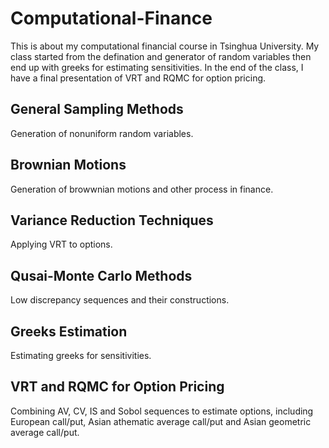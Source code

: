 # Computational-Finance

This is about my computational financial course in Tsinghua University.
My class started from the defination and generator of random variables then end up with greeks for estimating sensitivities.
In the end of the class, I have a final presentation of VRT and RQMC for option pricing.

## General Sampling Methods

Generation of nonuniform random variables.

## Brownian Motions

Generation of browwnian motions and other process in finance.

## Variance Reduction Techniques

Applying VRT to options.

## Qusai-Monte Carlo Methods

Low discrepancy sequences and their constructions.

## Greeks Estimation

Estimating greeks for sensitivities.

## VRT and RQMC for Option Pricing

Combining AV, CV, IS and Sobol sequences to estimate options, including European call/put, Asian athematic average call/put and Asian geometric average call/put.
